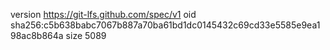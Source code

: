 version https://git-lfs.github.com/spec/v1
oid sha256:c5b638babc7067b887a70ba61bd1dc0145432c69cd33e5585e9ea198ac8b864a
size 5089
